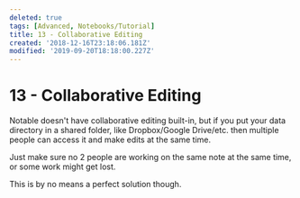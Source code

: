 ```yaml
---
deleted: true
tags: [Advanced, Notebooks/Tutorial]
title: 13 - Collaborative Editing
created: '2018-12-16T23:18:06.181Z'
modified: '2019-09-20T18:18:00.227Z'
---
```


# 13 - Collaborative Editing

Notable doesn't have collaborative editing built-in, but if you put your data directory in a shared folder, like Dropbox/Google Drive/etc. then multiple people can access it and make edits at the same time.

Just make sure no 2 people are working on the same note at the same time, or some work might get lost.

This is by no means a perfect solution though.
